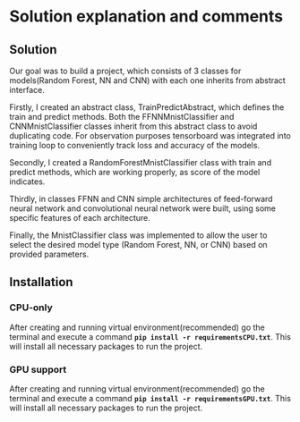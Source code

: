 # Solution explanation and comments

## Solution
Our goal was to build a project, which consists of 3 classes for models(Random Forest, NN and CNN) with each one inherits from abstract interface. 

Firstly, I created an abstract class, TrainPredictAbstract, which defines the train and predict methods. Both the FFNNMnistClassifier and CNNMnistClassifier classes inherit from this abstract class to avoid duplicating code. For observation purposes tensorboard was integrated into training loop to conveniently track loss and accuracy of the models.

Secondly, I created a RandomForestMnistClassifier class with train and predict methods, which are working properly, as score of the model indicates.

Thirdly, in classes FFNN and CNN simple architectures of feed-forward neural network and convolutional neural network were built, using some specific features of each architecture. 

Finally, the MnistClassifier class was implemented to allow the user to select the desired model type (Random Forest, NN, or CNN) based on provided parameters.

## Installation  

### CPU-only
After creating and running virtual environment(recommended) go the terminal and execute a command **`pip install -r requirementsCPU.txt`**. This will install all necessary packages to run the project.

### GPU support
After creating and running virtual environment(recommended) go the terminal and execute a command **`pip install -r requirementsGPU.txt`**. This will install all necessary packages to run the project.
